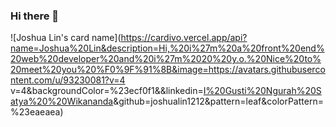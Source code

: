### Hi there 👋
![Joshua Lin's card name](https://cardivo.vercel.app/api?name=Joshua%20Lin&description=Hi,%20i%27m%20a%20front%20end%20web%20developer%20and%20i%27m%2020%20y.o.%20Nice%20to%20meet%20you%20%F0%9F%91%8B&image=https://avatars.githubusercontent.com/u/93230081?v=4
v=4&backgroundColor=%23ecf0f1&&linkedin=[I%20Gusti%20Ngurah%20Satya%20%20Wikananda](https://www.linkedin.com/in/joshua-lin-a692b3224/)&github=joshualin1212&pattern=leaf&colorPattern=%23eaeaea)

<!--
**joshualin1212/joshualin1212** is a ✨ _special_ ✨ repository because its `README.md` (this file) appears on your GitHub profile.

Here are some ideas to get you started:

- 🔭 I’m currently working on ...
- 🌱 I’m currently learning ...
- 👯 I’m looking to collaborate on ...
- 🤔 I’m looking for help with ...
- 💬 Ask me about ...
- 📫 How to reach me: ...
- 😄 Pronouns: ...
- ⚡ Fun fact: ...
-->
